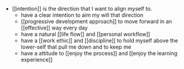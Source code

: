 - [[intention]] is the direction that I want to align myself to.
    - have a clear intention to aim my will that direction
    - [[progressive development approach]] to move forward in an [[effective]] way every day
    - have a natural [[life flow]] and [[personal workflow]]
    - have a [[work ethic]] and [[discipline]] to hold myself above the lower-self that pull me down and to keep me 
    - have a attitude to [[enjoy the process]] and [[enjoy the learning experience]]
